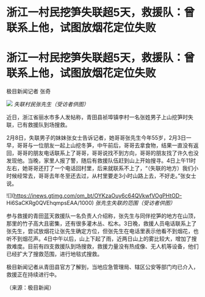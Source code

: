 # 浙江一村民挖笋失联超5天，救援队：曾联系上他，试图放烟花定位失败

# 浙江一村民挖笋失联超5天，救援队：曾联系上他，试图放烟花定位失败

极目新闻记者 张奇

![](https://inews.gtimg.com/om_bt/OlgN5H00WA40jAj2Yi6fCg5Yz0x5FkU3yInLI2p327J-EAA/1000)
_失联村民张先生（受访者供图）_

近日，浙江省丽水市多人发帖称，青田县祯埠镇李村一名张姓男子上山挖笋时失联，已有救援队到场搜救。

2月8日，失联男子的妹妹张女士告诉记者，她哥哥张先生今年55岁，2月3日一早，哥哥与一位朋友一起上山挖冬笋，中午前后，哥哥去拿食物，结果一直没有返回，哥哥的朋友电话联系上了哥哥，哥哥说找不到方向，哥哥的朋友找了许久也没发现他。当晚，家里人报了警，随后有救援队伍赶到山上开始搜寻。4日上午11时左右，她哥哥还打了一个电话回村里，后来就联系不上了，“（失联的地方）我们小时候经常去，哥哥去年冬至还去过，从村里要走3小时山路上去，不好走。”张女士说。

![](https://inews.gtimg.com/om_bt/OYKzaOuy6c64QVkwfVOgPHtOD-
Hi6SaCKRg0QVEhqmpsEAA/1000) _张先生失联的范围（受访者供图）_

参与救援的青田蓝天救援队一名负责人介绍称，张先生与同伴挖笋的地方在山顶，那里的竹子高大且密集，还有很多灌木丛、松木。3日晚，救援人员电话联系上了张先生，尝试放烟花让张先生确定方位，但张先生在电话里表示他看不到烟花，也听不到烟花声。4日中午以后，山上下起了雨，近两日山上的雾比较大，增加了搜救难度。目前有四支救援队到场搜救，救援力量没有热成像、无人机等设备，他们已经扩大了搜救范围，进行地毯式搜救。

极目新闻记者从青田县官方了解到，当地应急管理局、辖区公安等部门均已介入，救援正在持续进行中。

（来源：极目新闻）

